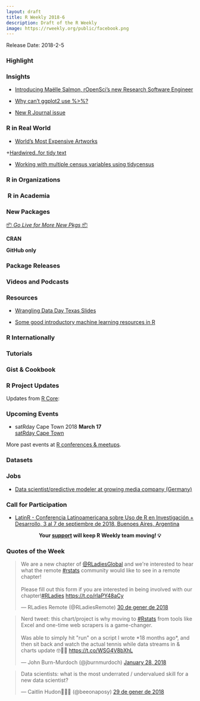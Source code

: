```yaml
---
layout: draft
title: R Weekly 2018-6
description: Draft of the R Weekly
image: https://rweekly.org/public/facebook.png
---
```


Release Date: 2018-2-5

###  Highlight



### Insights

+ [Introducing Maëlle Salmon, rOpenSci’s new Research Software Engineer](https://ropensci.org/blog/2018/01/29/rse-ma%C3%ABlle-salmon/)

+ [Why can’t ggplot2 use %>%?](https://community.rstudio.com/t/why-cant-ggplot2-use/4372/7)

+ [New R Journal issue](https://journal.r-project.org/archive/2017-2/)

### R in Real World

+ [World’s Most Expensive Artworks](https://medium.com/@yanhann10/worlds-most-expensive-artworks-3166f7c6d936)

+[Hardwired..for tidy text](https://medium.com/@yanhann10/worlds-most-expensive-artworks-3166f7c6d936) 

+ [Working with multiple census variables using tidycensus](https://github.com/jshannon75/awp_tidycensus/blob/master/ACS_walkthrough.md)


###  R in Organizations



###  R in Academia


###  New Packages

<p class="added-hostname"><a href="https://rweekly.org/live" target="_blank" class="externalLink">📦 <i>Go Live for More New Pkgs</i> 📦</a></p>

**CRAN**



**GitHub only**





### Package Releases



###  Videos and Podcasts


###  Resources

+ [Wrangling Data Day Texas Slides](http://livefreeordichotomize.com/2018/01/28/wrangling-data-day-texas-slides/)

+ [Some good introductory machine learning resources in R](http://modernstatisticalworkflow.blogspot.co.za/2018/01/some-good-introductory-machine-learning.html)

### R Internationally



###  Tutorials



<!--<div class="post-more-begin"></div><div class="post-more-end"></div>-->

### Gist & Cookbook



###  R Project Updates

Updates from [R Core](http://developer.r-project.org/blosxom.cgi/R-devel/NEWS):


###  Upcoming Events

+ satRday Cape Town 2018 **March 17** <br />
[satRday Cape Town](http://capetown2018.satrdays.org/)

<!-- + R/Finance 2018 **June 1 and 2** <br />
[Applied Finance with R](http://www.rinfinance.com).

+ [CascadiaRConf](https://cascadiarconf.com/) **June 2, 2018**
Portland, OR, US

+ [7eme Rencontres R](https://r2018-rennes.sciencesconf.org/)  **5 & 6 July 2018** <br />
Rennes - Agrocampus

+ useR! 2018 **July 10, 2018** <br />
The annual useR! conference is the main meeting of the international R user and developer community. -->

More past events at [R conferences & meetups](https://conf.rweekly.org).

### Datasets




### Jobs

+ [Data scientist/predictive modeler at growing media company (Germany)](https://mitarbeiterwerben.vnrag.de/de/candidate/job/jrwFFvhzl2/B8iARla0e)

###  Call for Participation

+ [LatinR - Conferencia Latinoamericana sobre Uso de R en Investigación + Desarrollo, 3 al 7 de septiembre de 2018, Buenoes Aires, Argentina](http://47jaiio.sadio.org.ar/index.php?q=node/125)

<p class="hide-support added-hostname support-rweekly" style="text-align: center;font-weight: bold;">Your <a class="non-visited externalLink" href="https://www.patreon.com/rweekly" onclick="pas(this)">support</a> will keep R Weekly team moving! 💡</p>

###  Quotes of the Week

<blockquote class="twitter-tweet" data-lang="ca"><p lang="en" dir="ltr">We are a new chapter of <a href="https://twitter.com/RLadiesGlobal?ref_src=twsrc%5Etfw">@RLadiesGlobal</a> and we&#39;re interested to hear what the remote <a href="https://twitter.com/hashtag/rstats?src=hash&amp;ref_src=twsrc%5Etfw">#rstats</a> community would like to see in a remote chapter!<br><br>Please fill out this form if you are interested in being involved with our chapter!<a href="https://twitter.com/hashtag/RLadies?src=hash&amp;ref_src=twsrc%5Etfw">#RLadies</a> <a href="https://t.co/rIaPY48aCy">https://t.co/rIaPY48aCy</a></p>&mdash; RLadies Remote (@RLadiesRemote) <a href="https://twitter.com/RLadiesRemote/status/958149061365952512?ref_src=twsrc%5Etfw">30 de gener de 2018</a></blockquote>

<blockquote class="twitter-tweet" data-lang="en"><p lang="en" dir="ltr">Nerd tweet: this chart/project is why moving to <a href="https://twitter.com/hashtag/Rstats?src=hash&amp;ref_src=twsrc%5Etfw">#Rstats</a> from tools like Excel and one-time web scrapers is a game-changer.<br><br>Was able to simply hit &quot;run&quot; on a script I wrote *18 months ago*, and then sit back and watch the actual tennis while data streams in &amp; charts update 🤓🎾🤖 <a href="https://t.co/WSG4V8bXhL">https://t.co/WSG4V8bXhL</a></p>&mdash; John Burn-Murdoch (@jburnmurdoch) <a href="https://twitter.com/jburnmurdoch/status/957583871234727936?ref_src=twsrc%5Etfw">January 28, 2018</a></blockquote>

<blockquote class="twitter-tweet" data-lang="ca"><p lang="en" dir="ltr">Data scientists: what is the most underrated / undervalued skill for a new data scientist?</p>&mdash; Caitlin Hudon👩🏼‍💻 (@beeonaposy) <a href="https://twitter.com/beeonaposy/status/958062360811405313?ref_src=twsrc%5Etfw">29 de gener de 2018</a></blockquote>
